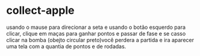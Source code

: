 # collect-apple
usando o mause para direcionar a seta e usando o botão esquerdo para clicar, clique em maças para ganhar pontos e passar de fase e se casso clicar na bomba (obejto circular preto)você perdera a partida e ira aparecer uma tela com a quantia de pontos e de rodadas.
